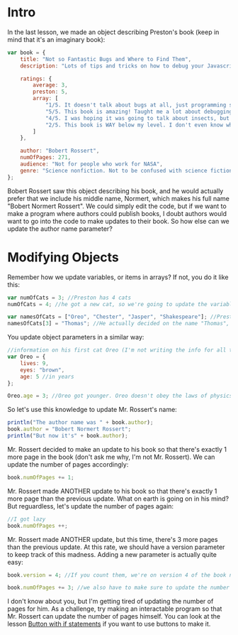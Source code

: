 # Intro
In the last lesson, we made an object describing Preston's book (keep in mind that it's an imaginary book):
```js
var book = {
    title: "Not so Fantastic Bugs and Where to Find Them",
    description: "Lots of tips and tricks on how to debug your Javascript programs. For debugging C++ programs, try the book 'How to smash sea bugs.'.",

    ratings: {
        average: 3,
        preston: 5,
        array: [
            "1/5. It doesn't talk about bugs at all, just programming stuff. I want a refund!",
            "5/5. This book is amazing! Taught me a lot about debugging.",
            "4/5. I was hoping it was going to talk about insects, but I'm a programmer so I still found it enjoyable.",
            "2/5. This book is WAY below my level. I don't even know why I got it, I work for NASA lol"
        ]
    },

    author: "Bobert Rossert",
    numOfPages: 271,
    audience: "Not for people who work for NASA",
    genre: "Science nonfiction. Not to be confused with science fiction."
};
```
Bobert Rossert saw this object describing his book, and he would actually prefer that we include his middle name, Normert, which makes his full name "Bobert Normert Rossert". We could simply edit the code, but if we want to make a program where authors could publish books, I doubt authors would want to go into the code to make updates to their book. So how else can we update the author name parameter?

# Modifying Objects
Remember how we update variables, or items in arrays? If not, you do it like this:
```js
var numOfCats = 3; //Preston has 4 cats
numOfCats = 4; //he got a new cat, so we're going to update the variable

var namesOfCats = ["Oreo", "Chester", "Jasper", "Shakespeare"]; //Preston's first idea for the new cat's name was "Shakespeare"
namesOfCats[3] = "Thomas"; //He actually decided on the name "Thomas", so we have to update the array.
```
You update object parameters in a similar way:
```js
//information on his first cat Oreo (I'm not writing the info for all the other cats)
var Oreo = {
    lives: 9,
    eyes: "brown",
    age: 5 //in years
};

Oreo.age = 3; //Oreo got younger. Oreo doesn't obey the laws of physics because he's a cat
```
So let's use this knowledge to update Mr. Rossert's name:
```js
println("The author name was " + book.author);
book.author = "Bobert Normert Rossert";
println("But now it's" + book.author);
```
Mr. Rossert decided to make an update to his book so that there's exactly 1 more page in the book (don't ask me why, I'm not Mr. Rossert). We can update the number of pages accordingly:
```js
book.numOfPages += 1;
```
Mr. Rossert made ANOTHER update to his book so that there's exactly 1 more page than the previous update. What on earth is going on in his mind? But reguardless, let's update the number of pages again:
```js
//I got lazy
book.numOfPages ++;
```
Mr. Rossert made ANOTHER update, but this time, there's 3 more pages than the previous update. At this rate, we should have a version parameter to keep track of this madness. Adding a new parameter is actually quite easy:
```js
book.version = 4; //If you count them, we're on version 4 of the book now

book.numOfPages += 3; //we also have to make sure to update the number of pages.
```
I don't know about you, but I'm getting tired of updating the number of pages for him. As a challenge, try making an interactable program so that Mr. Rossert can update the number of pages himself. You can look at the lesson [Button with if statements](thisisafakelink.com) if you want to use buttons to make it.
